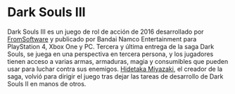 # Dark Souls III

Dark Souls III es un juego de rol de acción de 2016 desarrollado por [FromSoftware](https://es.wikipedia.org/wiki/FromSoftware) y publicado por Bandai Namco Entertainment para PlayStation 4, Xbox One y PC. Tercera y última entrega de la saga Dark Souls, se juega en una perspectiva en tercera persona, y los jugadores tienen acceso a varias armas, armaduras, magia y consumibles que pueden usar para luchar contra sus enemigos. [Hidetaka Miyazaki](https://es.wikipedia.org/wiki/Hidetaka_Miyazaki), el creador de la saga, volvió para dirigir el juego tras dejar las tareas de desarrollo de Dark Souls II en manos de otros.